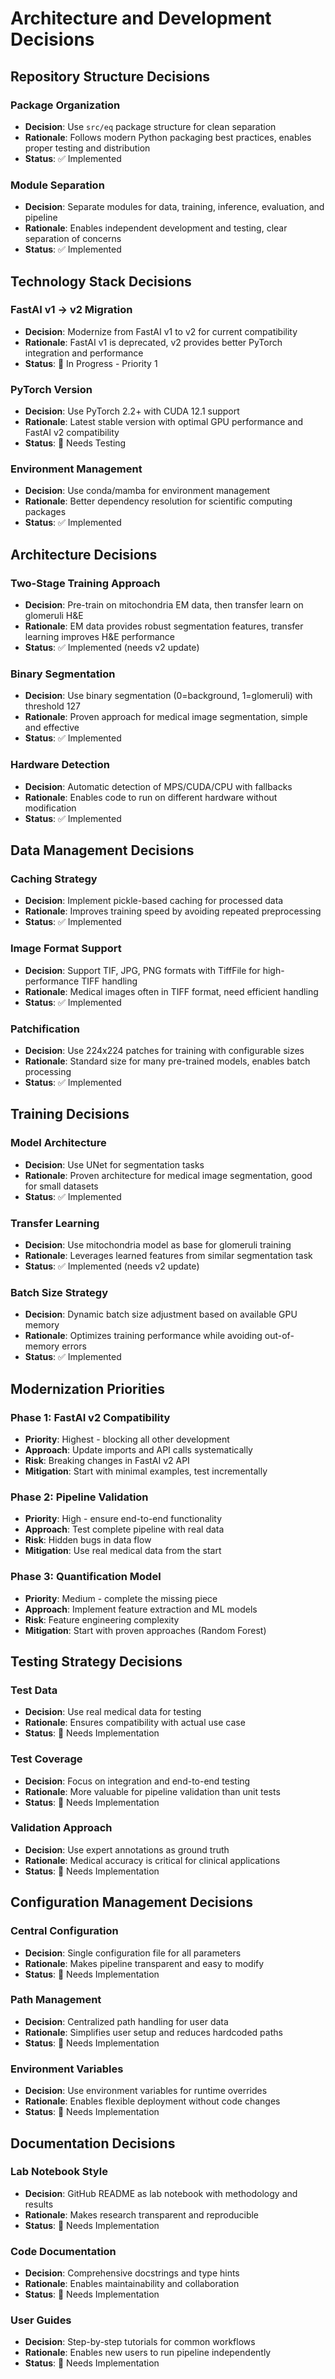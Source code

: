 # Architecture and Development Decisions

## Repository Structure Decisions

### Package Organization
- **Decision**: Use `src/eq` package structure for clean separation
- **Rationale**: Follows modern Python packaging best practices, enables proper testing and distribution
- **Status**: ✅ Implemented

### Module Separation
- **Decision**: Separate modules for data, training, inference, evaluation, and pipeline
- **Rationale**: Enables independent development and testing, clear separation of concerns
- **Status**: ✅ Implemented

## Technology Stack Decisions

### FastAI v1 → v2 Migration
- **Decision**: Modernize from FastAI v1 to v2 for current compatibility
- **Rationale**: FastAI v1 is deprecated, v2 provides better PyTorch integration and performance
- **Status**: 🚧 In Progress - Priority 1

### PyTorch Version
- **Decision**: Use PyTorch 2.2+ with CUDA 12.1 support
- **Rationale**: Latest stable version with optimal GPU performance and FastAI v2 compatibility
- **Status**: 🔄 Needs Testing

### Environment Management
- **Decision**: Use conda/mamba for environment management
- **Rationale**: Better dependency resolution for scientific computing packages
- **Status**: ✅ Implemented

## Architecture Decisions

### Two-Stage Training Approach
- **Decision**: Pre-train on mitochondria EM data, then transfer learn on glomeruli H&E
- **Rationale**: EM data provides robust segmentation features, transfer learning improves H&E performance
- **Status**: ✅ Implemented (needs v2 update)

### Binary Segmentation
- **Decision**: Use binary segmentation (0=background, 1=glomeruli) with threshold 127
- **Rationale**: Proven approach for medical image segmentation, simple and effective
- **Status**: ✅ Implemented

### Hardware Detection
- **Decision**: Automatic detection of MPS/CUDA/CPU with fallbacks
- **Rationale**: Enables code to run on different hardware without modification
- **Status**: ✅ Implemented

## Data Management Decisions

### Caching Strategy
- **Decision**: Implement pickle-based caching for processed data
- **Rationale**: Improves training speed by avoiding repeated preprocessing
- **Status**: ✅ Implemented

### Image Format Support
- **Decision**: Support TIF, JPG, PNG formats with TiffFile for high-performance TIFF handling
- **Rationale**: Medical images often in TIFF format, need efficient handling
- **Status**: ✅ Implemented

### Patchification
- **Decision**: Use 224x224 patches for training with configurable sizes
- **Rationale**: Standard size for many pre-trained models, enables batch processing
- **Status**: ✅ Implemented

## Training Decisions

### Model Architecture
- **Decision**: Use UNet for segmentation tasks
- **Rationale**: Proven architecture for medical image segmentation, good for small datasets
- **Status**: ✅ Implemented

### Transfer Learning
- **Decision**: Use mitochondria model as base for glomeruli training
- **Rationale**: Leverages learned features from similar segmentation task
- **Status**: ✅ Implemented (needs v2 update)

### Batch Size Strategy
- **Decision**: Dynamic batch size adjustment based on available GPU memory
- **Rationale**: Optimizes training performance while avoiding out-of-memory errors
- **Status**: ✅ Implemented

## Modernization Priorities

### Phase 1: FastAI v2 Compatibility
- **Priority**: Highest - blocking all other development
- **Approach**: Update imports and API calls systematically
- **Risk**: Breaking changes in FastAI v2 API
- **Mitigation**: Start with minimal examples, test incrementally

### Phase 2: Pipeline Validation
- **Priority**: High - ensure end-to-end functionality
- **Approach**: Test complete pipeline with real data
- **Risk**: Hidden bugs in data flow
- **Mitigation**: Use real medical data from the start

### Phase 3: Quantification Model
- **Priority**: Medium - complete the missing piece
- **Approach**: Implement feature extraction and ML models
- **Risk**: Feature engineering complexity
- **Mitigation**: Start with proven approaches (Random Forest)

## Testing Strategy Decisions

### Test Data
- **Decision**: Use real medical data for testing
- **Rationale**: Ensures compatibility with actual use case
- **Status**: 🔄 Needs Implementation

### Test Coverage
- **Decision**: Focus on integration and end-to-end testing
- **Rationale**: More valuable for pipeline validation than unit tests
- **Status**: 🔄 Needs Implementation

### Validation Approach
- **Decision**: Use expert annotations as ground truth
- **Rationale**: Medical accuracy is critical for clinical applications
- **Status**: 🔄 Needs Implementation

## Configuration Management Decisions

### Central Configuration
- **Decision**: Single configuration file for all parameters
- **Rationale**: Makes pipeline transparent and easy to modify
- **Status**: 🔄 Needs Implementation

### Path Management
- **Decision**: Centralized path handling for user data
- **Rationale**: Simplifies user setup and reduces hardcoded paths
- **Status**: 🔄 Needs Implementation

### Environment Variables
- **Decision**: Use environment variables for runtime overrides
- **Rationale**: Enables flexible deployment without code changes
- **Status**: 🔄 Needs Implementation

## Documentation Decisions

### Lab Notebook Style
- **Decision**: GitHub README as lab notebook with methodology and results
- **Rationale**: Makes research transparent and reproducible
- **Status**: 🔄 Needs Implementation

### Code Documentation
- **Decision**: Comprehensive docstrings and type hints
- **Rationale**: Enables maintainability and collaboration
- **Status**: 🔄 Needs Implementation

### User Guides
- **Decision**: Step-by-step tutorials for common workflows
- **Rationale**: Enables new users to run pipeline independently
- **Status**: 🔄 Needs Implementation
